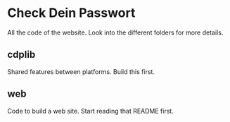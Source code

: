 # Check Dein Passwort

All the code of the website. Look into the different folders for more details.

## cdplib

Shared features between platforms. Build this first.

## web

Code to build a web site. Start reading that README first.
